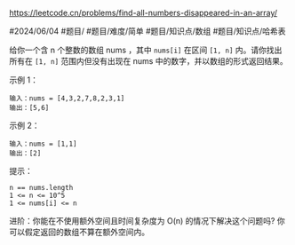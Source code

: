 https://leetcode.cn/problems/find-all-numbers-disappeared-in-an-array/

#2024/06/04 #题目/ #题目/难度/简单
 #题目/知识点/数组 #题目/知识点/哈希表 

给你一个含 n 个整数的数组 nums ，其中 `nums[i]` 在区间 `[1, n]` 内。请你找出所有在 `[1, n]` 范围内但没有出现在 nums 中的数字，并以数组的形式返回结果。


示例 1：
```
输入：nums = [4,3,2,7,8,2,3,1]
输出：[5,6]
```


示例 2：
```
输入：nums = [1,1]
输出：[2]
```

提示：
```
n == nums.length
1 <= n <= 10^5
1 <= nums[i] <= n
```
进阶：你能在不使用额外空间且时间复杂度为 O(n) 的情况下解决这个问题吗? 你可以假定返回的数组不算在额外空间内。